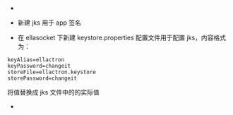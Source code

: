 * 

* 新建 jks 用于 app 签名

* 在 ellasocket 下新建 keystore.properties 配置文件用于配置 jks，内容格式为：

~~~
keyAlias=ellactron
keyPassword=changeit
storeFile=ellactron.keystore
storePassword=changeit
~~~

将值替换成 jks 文件中的的实际值

* 